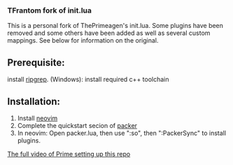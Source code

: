 ### TFrantom fork of init.lua
This is a personal fork of ThePrimeagen's init.lua. Some plugins have been removed and some others have been added as well as several custom mappings. See below for information on the original.

## Prerequisite: 
install [ripgrep](https://github.com/BurntSushi/ripgrep).
(Windows): install required c++ toolchain 


## Installation:
1. Install [neovim](https://github.com/neovim/neovim/wiki/Installing-Neovim)
2. Complete the quickstart secion of [packer](https://github.com/neovim/neovim/wiki/Installing-Neovim)
3. In neovim: Open packer.lua, then use ":so", then ":PackerSync" to install plugins.

[The full video of Prime setting up this repo](https://www.youtube.com/watch?v=w7i4amO_zaE)




